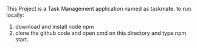 This Project is a Task Management application named as taskmate.
to run locally:
1. download and install node npm
2. clone the github code and open cmd on this directory and type npm start.